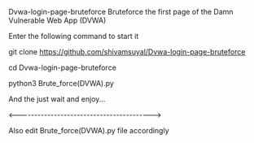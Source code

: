 Dvwa-login-page-bruteforce
Bruteforce the first page of the Damn Vulnerable Web App (DVWA)

Enter the following command to start it

git clone https://github.com/shivamsuyal/Dvwa-login-page-bruteforce

cd Dvwa-login-page-bruteforce

python3 Brute_force(DVWA).py

And the just wait and enjoy...

<----------------------------------------->

Also edit Brute_force(DVWA).py file accordingly

